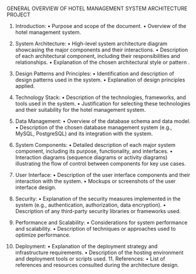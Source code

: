 
GENERAL OVERVIEW OF HOTEL MANAGEMENT SYSTEM ARCHITECTURE PROJECT 
1. Introduction:
•	Purpose and scope of the document.
•	Overview of the hotel management system.
2.	System Architecture:
•	High-level system architecture diagram showcasing the major components and their interactions.
•	Description of each architectural component, including their responsibilities and relationships.
•	Explanation of the chosen architectural style or pattern .
3.	Design Patterns and Principles:
•	Identification and description of design patterns used in the system.
•	Explanation of design principles applied.
4.	Technology Stack:
•	Description of the technologies, frameworks, and tools used in the system.
•	Justification for selecting these technologies and their suitability for the hotel management system.
5.	Data Management:
•	Overview of the database schema and data model.
•	Description of the chosen database management system (e.g., MySQL, PostgreSQL) and its integration with the system.

6.	System Components:
•	Detailed description of each major system component, including its purpose, functionality, and interfaces.
•	Interaction diagrams (sequence diagrams or activity diagrams) illustrating the flow of control between components for key use cases.
7.	User Interface:
•	Description of the user interface components and their interaction with the system.
•	Mockups or screenshots of the user interface design.
8.	Security:
•	Explanation of the security measures implemented in the system (e.g., authentication, authorization, data encryption).
•	Description of any third-party security libraries or frameworks used.
9.	Performance and Scalability:
•	Considerations for system performance and scalability.
•	Description of techniques or approaches used to optimize performance.
10.	Deployment:
•	Explanation of the deployment strategy and infrastructure requirements.
•	Description of the hosting environment and deployment tools or scripts used.
      11. References:
•	List of references and resources consulted during the architecture design.
